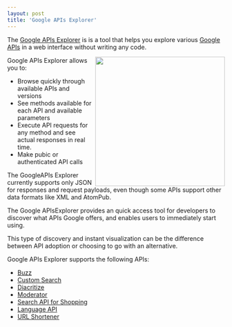 ```yaml
---
layout: post
title: 'Google APIs Explorer'
---
```

The <a title="Google APIs Explorer" href="http://code.google.com/apis/explorer/" target="_blank">Google APIs Explorer</a> is is a tool that helps you explore various <a title="Google APIs" href="http://code.google.com/more/" target="_blank">Google APIs</a> in a web interface without writing any code.<p></p>
<img src="http://kinlane-productions.s3.amazonaws.com/google/Google-APIs-Explorer.png" alt="" width="300" align="right" />Google APIs Explorer allows you to:
<ul class="mainlist">
	<li>Browse quickly through available APIs and versions</li>
	<li>See methods available for each API and available parameters</li>
	<li>Execute API requests for any method and see actual responses in real time.</li>
	<li>Make pubic or authenticated API calls</li>
</ul>
The GoogleAPIs Explorer currently supports only JSON for responses and request payloads, even though some APIs support other data formats like XML and AtomPub.<p></p>
The Google APIsExplorer provides an quick access tool for developers to discover what APIs Google offers, and enables users to immediately start using.<p></p>
This type of discovery and instant visualization can be the difference between API adoption or choosing to go with an alternative.<p></p>
Google APIs Explorer supports the following APIs:
<ul class="mainlist">
	<li><a title="Google Buzz API" href="http://code.google.com/apis/buzz/" target="_blank">Buzz</a></li>
	<li><a title="Google Custom Search API" href="http://code.google.com/apis/customsearch/" target="_blank">Custom Search</a></li>
	<li><a title="Google Diacritize API" href="http://code.google.com/apis/language/diacritize/overview.html" target="_blank">Diacritize</a></li>
	<li><a title="Google Moderator API" href="http://code.google.com/apis/moderator/" target="_blank">Moderator</a></li>
	<li><a title="Google Search API for Shopping" href="http://code.google.com/apis/shopping/search/" target="_blank">Search API for Shopping</a></li>
	<li><a title="Google Language API" href="http://code.google.com/apis/language/" target="_blank">Language API</a></li>
	<li><a title="Google URL Shortener API" href="http://code.google.com/apis/urlshortener/" target="_blank">URL Shortener</a></li>
</ul>